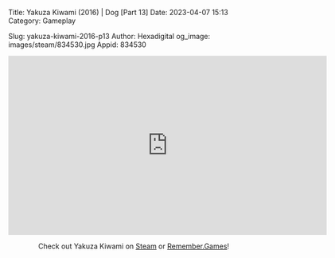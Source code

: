 Title: Yakuza Kiwami (2016) | Dog [Part 13]
Date: 2023-04-07 15:13
Category: Gameplay

Slug: yakuza-kiwami-2016-p13
Author: Hexadigital
og_image: images/steam/834530.jpg
Appid: 834530

<center><iframe src="https://www.youtube.com/embed/5JBsEAxtjyc?feature=oembed" allow="accelerometer; autoplay; encrypted-media; gyroscope; picture-in-picture" width="640" height="360" frameborder="0"></iframe>

Check out Yakuza Kiwami on [Steam](https://store.steampowered.com/app/834530/?curator_clanid=34633900) or [Remember.Games](https://remember.games/game/342/)!</center>